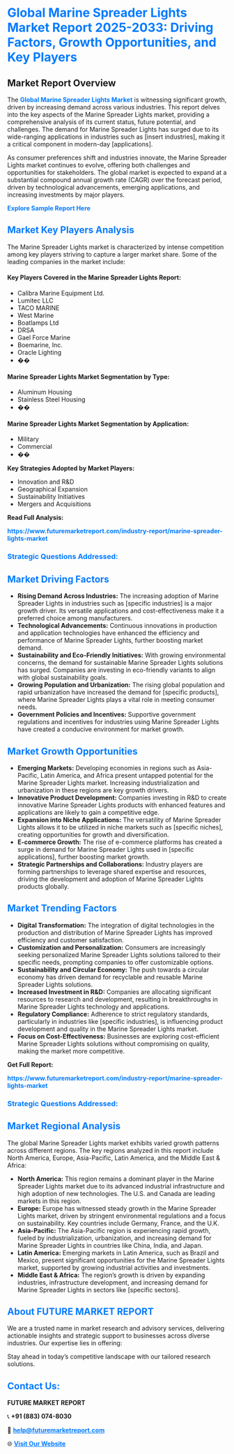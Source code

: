 <h1 style="color: #007BFF;">Global Marine Spreader Lights Market Report 2025-2033: Driving Factors, Growth Opportunities, and Key Players</h1>

<section id="overview">
<h2>Market Report Overview</h2>
<p>The <a href="https://www.futuremarketreport.com/industry-report/marine-spreader-lights-market" style="color: #007BFF; text-decoration: none;"><strong>Global Marine Spreader Lights Market</strong></a> is witnessing significant growth, driven by increasing demand across various industries. This report delves into the key aspects of the Marine Spreader Lights market, providing a comprehensive analysis of its current status, future potential, and challenges. The demand for Marine Spreader Lights has surged due to its wide-ranging applications in industries such as [insert industries], making it a critical component in modern-day [applications].</p>
<p>As consumer preferences shift and industries innovate, the Marine Spreader Lights market continues to evolve, offering both challenges and opportunities for stakeholders. The global market is expected to expand at a substantial compound annual growth rate (CAGR) over the forecast period, driven by technological advancements, emerging applications, and increasing investments by major players.</p>
</section>

<section id="overview">
<p><a href="https://www.futuremarketreport.com/request-sample/reportId=118296" style="color: #007BFF; text-decoration: none;"><strong>Explore Sample Report Here</strong></a></p>
</section>

<section id="key-players">
<h2 style="color: #007BFF;">Market Key Players Analysis</h2>
<p>The Marine Spreader Lights market is characterized by intense competition among key players striving to capture a larger market share. Some of the leading companies in the market include:</p>
<h4>Key Players Covered in the Marine Spreader Lights Report:</h4>
<ul><li>Calibra Marine Equipment Ltd.</li><li>Lumitec LLC</li><li>TACO MARINE</li><li>West Marine</li><li>Boatlamps Ltd</li><li>DRSA</li><li>Gael Force Marine</li><li>Boemarine, Inc.</li><li>Oracle Lighting</li><li>��</li></ul>
<h4>Marine Spreader Lights Market Segmentation by Type:</h4>
<ul><li>Aluminum Housing</li><li>Stainless Steel Housing</li><li>��</li></ul>

<h4>Marine Spreader Lights Market Segmentation by Application:</h4>
<ul><li>Military</li><li>Commercial</li><li>��</li></ul>
<p><strong>Key Strategies Adopted by Market Players:</strong></p>
<ul>
<li>Innovation and R&D</li>
<li>Geographical Expansion</li>
<li>Sustainability Initiatives</li>
<li>Mergers and Acquisitions</li>
</ul>
</section>

<section>
<p><strong>Read Full Analysis: </strong></p><a href="https://www.futuremarketreport.com/industry-report/marine-spreader-lights-market" style="color: #007BFF; text-decoration: none;"><strong>https://www.futuremarketreport.com/industry-report/marine-spreader-lights-market</strong></a>
<h3 style="color: #007BFF;">Strategic Questions Addressed:</h3>
</section>

<section id="driving-factors">
<h2 style="color: #007BFF;">Market Driving Factors</h2>
<ul>
<li><strong>Rising Demand Across Industries:</strong> The increasing adoption of Marine Spreader Lights in industries such as [specific industries] is a major growth driver. Its versatile applications and cost-effectiveness make it a preferred choice among manufacturers.</li>
<li><strong>Technological Advancements:</strong> Continuous innovations in production and application technologies have enhanced the efficiency and performance of Marine Spreader Lights, further boosting market demand.</li>
<li><strong>Sustainability and Eco-Friendly Initiatives:</strong> With growing environmental concerns, the demand for sustainable Marine Spreader Lights solutions has surged. Companies are investing in eco-friendly variants to align with global sustainability goals.</li>
<li><strong>Growing Population and Urbanization:</strong> The rising global population and rapid urbanization have increased the demand for [specific products], where Marine Spreader Lights plays a vital role in meeting consumer needs.</li>
<li><strong>Government Policies and Incentives:</strong> Supportive government regulations and incentives for industries using Marine Spreader Lights have created a conducive environment for market growth.</li>
</ul>
</section>

<section id="growth-opportunities">
<h2 style="color: #007BFF;">Market Growth Opportunities</h2>
<ul>
<li><strong>Emerging Markets:</strong> Developing economies in regions such as Asia-Pacific, Latin America, and Africa present untapped potential for the Marine Spreader Lights market. Increasing industrialization and urbanization in these regions are key growth drivers.</li>
<li><strong>Innovative Product Development:</strong> Companies investing in R&D to create innovative Marine Spreader Lights products with enhanced features and applications are likely to gain a competitive edge.</li>
<li><strong>Expansion into Niche Applications:</strong> The versatility of Marine Spreader Lights allows it to be utilized in niche markets such as [specific niches], creating opportunities for growth and diversification.</li>
<li><strong>E-commerce Growth:</strong> The rise of e-commerce platforms has created a surge in demand for Marine Spreader Lights used in [specific applications], further boosting market growth.</li>
<li><strong>Strategic Partnerships and Collaborations:</strong> Industry players are forming partnerships to leverage shared expertise and resources, driving the development and adoption of Marine Spreader Lights products globally.</li>
</ul>
</section>

<section id="trending-factors">
<h2 style="color: #007BFF;">Market Trending Factors</h2>
<ul>
<li><strong>Digital Transformation:</strong> The integration of digital technologies in the production and distribution of Marine Spreader Lights has improved efficiency and customer satisfaction.</li>
<li><strong>Customization and Personalization:</strong> Consumers are increasingly seeking personalized Marine Spreader Lights solutions tailored to their specific needs, prompting companies to offer customizable options.</li>
<li><strong>Sustainability and Circular Economy:</strong> The push towards a circular economy has driven demand for recyclable and reusable Marine Spreader Lights solutions.</li>
<li><strong>Increased Investment in R&D:</strong> Companies are allocating significant resources to research and development, resulting in breakthroughs in Marine Spreader Lights technology and applications.</li>
<li><strong>Regulatory Compliance:</strong> Adherence to strict regulatory standards, particularly in industries like [specific industries], is influencing product development and quality in the Marine Spreader Lights market.</li>
<li><strong>Focus on Cost-Effectiveness:</strong> Businesses are exploring cost-efficient Marine Spreader Lights solutions without compromising on quality, making the market more competitive.</li>
</ul>
</section>

<section>
<p><strong>Get Full Report: </strong></p><a href="https://www.futuremarketreport.com/industry-report/marine-spreader-lights-market" style="color: #007BFF; text-decoration: none;"><strong>https://www.futuremarketreport.com/industry-report/marine-spreader-lights-market</strong></a>
<h3 style="color: #007BFF;">Strategic Questions Addressed:</h3>
</section>


<section id="regional-analysis">
<h2 style="color: #007BFF;">Market Regional Analysis</h2>
<p>The global Marine Spreader Lights market exhibits varied growth patterns across different regions. The key regions analyzed in this report include North America, Europe, Asia-Pacific, Latin America, and the Middle East & Africa:</p>
<ul>
<li><strong>North America:</strong> This region remains a dominant player in the Marine Spreader Lights market due to its advanced industrial infrastructure and high adoption of new technologies. The U.S. and Canada are leading markets in this region.</li>
<li><strong>Europe:</strong> Europe has witnessed steady growth in the Marine Spreader Lights market, driven by stringent environmental regulations and a focus on sustainability. Key countries include Germany, France, and the U.K.</li>
<li><strong>Asia-Pacific:</strong> The Asia-Pacific region is experiencing rapid growth, fueled by industrialization, urbanization, and increasing demand for Marine Spreader Lights in countries like China, India, and Japan.</li>
<li><strong>Latin America:</strong> Emerging markets in Latin America, such as Brazil and Mexico, present significant opportunities for the Marine Spreader Lights market, supported by growing industrial activities and investments.</li>
<li><strong>Middle East & Africa:</strong> The region’s growth is driven by expanding industries, infrastructure development, and increasing demand for Marine Spreader Lights in sectors like [specific sectors].</li>
</ul>
</section>

<footer>
<h2 style="color: #007BFF;">About FUTURE MARKET REPORT</h2>
<p>We are a trusted name in market research and advisory services, delivering actionable insights and strategic support to businesses across diverse industries. Our expertise lies in offering:</p>

<p>Stay ahead in today’s competitive landscape with our tailored research solutions.</p>

<h2 style="color: #007BFF;">Contact Us:</h2>
<p><strong>FUTURE MARKET REPORT</strong></p>
<p>📞 <strong>+91 (883) 074-8030</strong></p>
<p>📧 <strong><a href="mailto:help@futuremarketreport.com" style="color: #007BFF;">help@futuremarketreport.com</a></strong></p>
<p>🌐 <strong><a href="https://www.futuremarketreport.com/" style="color: #007BFF;">Visit Our Website</a></strong></p>
</footer>